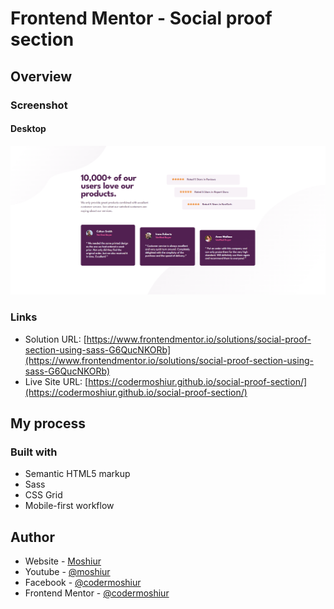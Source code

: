 # Frontend Mentor - Social proof section

## Overview

### Screenshot

#### Desktop

![](./design/desktop-design.png)

### Links

- Solution URL: [https://www.frontendmentor.io/solutions/social-proof-section-using-sass-G6QucNKORb](https://www.frontendmentor.io/solutions/social-proof-section-using-sass-G6QucNKORb)
- Live Site URL: [https://codermoshiur.github.io/social-proof-section/](https://codermoshiur.github.io/social-proof-section/)

## My process

### Built with

- Semantic HTML5 markup
- Sass
- CSS Grid
- Mobile-first workflow

## Author

- Website - [Moshiur](https://codersfoundation.com)
- Youtube - [@moshiur](https://www.youtube.com/moshiur)
- Facebook - [@codermoshiur](https://www.facebook.com/codermoshiur)
- Frontend Mentor - [@codermoshiur](https://www.frontendmentor.io/profile/codermoshiur)
